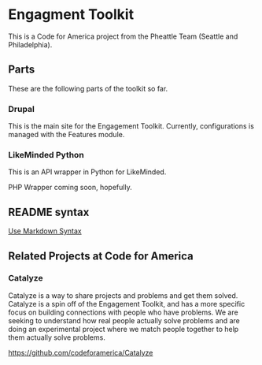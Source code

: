 # Engagment Toolkit #

This is a Code for America project from the Pheattle Team (Seattle and Philadelphia).

## Parts ##

These are the following parts of the toolkit so far.

### Drupal ###

This is the main site for the Engagement Toolkit.  Currently, configurations is managed with the Features module.

### LikeMinded Python ###

This is an API wrapper in Python for LikeMinded.

PHP Wrapper coming soon, hopefully.


## README syntax ##

[Use Markdown Syntax](http://daringfireball.net/projects/markdown/syntax)



## Related Projects at Code for America ##

### Catalyze ###
Catalyze is a way to share projects and problems and get them solved.
Catalyze is a spin off of the Engagement Toolkit, and has a more
specific focus on building connections with people who have problems.
We are seeking to understand how real people actually solve problems
and are doing an experimental project where we match people together
to help them actually solve problems.

https://github.com/codeforamerica/Catalyze